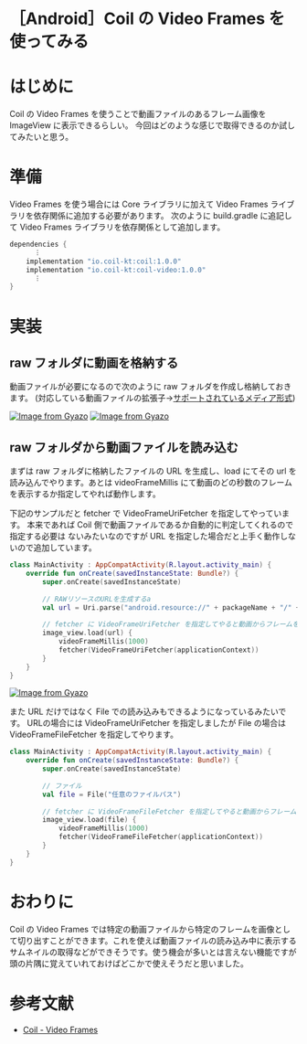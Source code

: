 # ［Android］Coil の Video Frames を使ってみる

# はじめに

Coil の Video Frames を使うことで動画ファイルのあるフレーム画像を ImageView に表示できるらしい。
今回はどのような感じで取得できるのか試してみたいと思う。

# 準備

Video Frames を使う場合には Core ライブラリに加えて Video Frames ライブラリを依存関係に追加する必要があります。
次のように build.gradle に追記して Video Frames ライブラリを依存関係として追加します。

```groovy
dependencies {
      ︙
    implementation "io.coil-kt:coil:1.0.0"
    implementation "io.coil-kt:coil-video:1.0.0"
      ︙
}
```

# 実装

## raw フォルダに動画を格納する

動画ファイルが必要になるので次のように raw フォルダを作成し格納しておきます。
(対応している動画ファイルの拡張子→[サポートされているメディア形式](https://developer.android.com/guide/topics/media/media-formats#video-formats))

[![Image from Gyazo](https://i.gyazo.com/76f7e6451f96c64e42379fd0c02d90c4.png)](https://gyazo.com/76f7e6451f96c64e42379fd0c02d90c4)
[![Image from Gyazo](https://i.gyazo.com/5f8d6a50628a5de598358fc7f5329d4a.gif)](https://gyazo.com/5f8d6a50628a5de598358fc7f5329d4a)

## raw フォルダから動画ファイルを読み込む

まずは raw フォルダに格納したファイルの URL を生成し、load にてその url を読み込んでやります。あとは videoFrameMillis にて動画のどの秒数のフレームを表示するか指定してやれば動作します。

下記のサンプルだと fetcher で VideoFrameUriFetcher を指定してやっています。
本来であれば Coil 側で動画ファイルであるか自動的に判定してくれるので指定する必要は
ないみたいなのですが URL を指定した場合だと上手く動作しないので追加しています。

```kotlin
class MainActivity : AppCompatActivity(R.layout.activity_main) {
    override fun onCreate(savedInstanceState: Bundle?) {
        super.onCreate(savedInstanceState)
        
        // RAWリソースのURLを生成するa
        val url = Uri.parse("android.resource://" + packageName + "/" + R.raw.movie)
        
        // fetcher に VideoFrameUriFetcher を指定してやると動画からフレームを切り出してくれる
        image_view.load(url) {
            videoFrameMillis(1000)
            fetcher(VideoFrameUriFetcher(applicationContext))
        }
    }
}
```

[![Image from Gyazo](https://i.gyazo.com/387b2852c3ad8672a151fcbd107b30cc.png)](https://gyazo.com/387b2852c3ad8672a151fcbd107b30cc)

また URL だけではなく File での読み込みもできるようになっているみたいです。
URLの場合には VideoFrameUriFetcher を指定しましたが File の場合は VideoFrameFileFetcher を指定してやります。

```kotlin
class MainActivity : AppCompatActivity(R.layout.activity_main) {
    override fun onCreate(savedInstanceState: Bundle?) {
        super.onCreate(savedInstanceState)
        
        // ファイル
        val file = File("任意のファイルパス")
        
        // fetcher に VideoFrameFileFetcher を指定してやると動画からフレームを切り出してくれる
        image_view.load(file) {
            videoFrameMillis(1000)
            fetcher(VideoFrameFileFetcher(applicationContext))
        }
    }
}
```

# おわりに

Coil の Video Frames では特定の動画ファイルから特定のフレームを画像として切り出すことができます。これを使えば動画ファイルの読み込み中に表示するサムネイルの取得などができそうです。使う機会が多いとは言えない機能ですが頭の片隅に覚えていれておけばどこかで使えそうだと思いました。

# 参考文献

- [Coil - Video Frames](https://coil-kt.github.io/coil/videos/)
